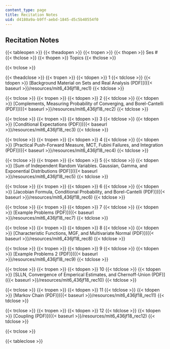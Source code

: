 ```yaml
---
content_type: page
title: Recitation Notes
uid: d4180a9a-b9ff-aebd-1845-d5c5b40554f0
---
```


Recitation Notes 
-----------------

{{< tableopen >}}
{{< theadopen >}}
{{< tropen >}}
{{< thopen >}}
Ses #
{{< thclose >}}
{{< thopen >}}
Topics
{{< thclose >}}

{{< trclose >}}

{{< theadclose >}}
{{< tropen >}}
{{< tdopen >}}
1
{{< tdclose >}}
{{< tdopen >}}
[Background Material on Sets and Real Analysis (PDF)]({{< baseurl >}}/resources/mit6_436jf18_rec1)
{{< tdclose >}}

{{< trclose >}}
{{< tropen >}}
{{< tdopen >}}
2
{{< tdclose >}}
{{< tdopen >}}
[Complements, Measuring Probability of Converging, and Borel-Cantelli (PDF)]({{< baseurl >}}/resources/mit6_436jf18_rec2)
{{< tdclose >}}

{{< trclose >}}
{{< tropen >}}
{{< tdopen >}}
3
{{< tdclose >}}
{{< tdopen >}}
[Conditional Expectations (PDF)]({{< baseurl >}}/resources/mit6_436jf18_rec3)
{{< tdclose >}}

{{< trclose >}}
{{< tropen >}}
{{< tdopen >}}
4
{{< tdclose >}}
{{< tdopen >}}
[Practical Push-Forward Measure, MCT, Fubini Failures, and Integration (PDF)]({{< baseurl >}}/resources/mit6_436jf18_rec4)
{{< tdclose >}}

{{< trclose >}}
{{< tropen >}}
{{< tdopen >}}
5
{{< tdclose >}}
{{< tdopen >}}
[Sum of Independent Random Variables. Gaussian, Gamma, and Exponential Distributions (PDF)]({{< baseurl >}}/resources/mit6_436jf18_rec5)
{{< tdclose >}}

{{< trclose >}}
{{< tropen >}}
{{< tdopen >}}
6
{{< tdclose >}}
{{< tdopen >}}
[Jacobian Formula, Conditional Probability, and Borel-Cantelli (PDF)]({{< baseurl >}}/resources/mit6_436jf18_rec6)
{{< tdclose >}}

{{< trclose >}}
{{< tropen >}}
{{< tdopen >}}
7
{{< tdclose >}}
{{< tdopen >}}
[Example Problems (PDF)]({{< baseurl >}}/resources/mit6_436jf18_rec7)
{{< tdclose >}}

{{< trclose >}}
{{< tropen >}}
{{< tdopen >}}
8
{{< tdclose >}}
{{< tdopen >}}
[Characteristic Functions, MGF, and Multivariate Normal (PDF)]({{< baseurl >}}/resources/mit6_436jf18_rec8)
{{< tdclose >}}

{{< trclose >}}
{{< tropen >}}
{{< tdopen >}}
9
{{< tdclose >}}
{{< tdopen >}}
[Example Problems 2 (PDF)]({{< baseurl >}}/resources/mit6_436jf18_rec9)
{{< tdclose >}}

{{< trclose >}}
{{< tropen >}}
{{< tdopen >}}
10
{{< tdclose >}}
{{< tdopen >}}
[SLLN, Convergence of Emperical Estimates, and Chernoff-Union (PDF)]({{< baseurl >}}/resources/mit6_436jf18_rec10)
{{< tdclose >}}

{{< trclose >}}
{{< tropen >}}
{{< tdopen >}}
11
{{< tdclose >}}
{{< tdopen >}}
[Markov Chain (PDF)]({{< baseurl >}}/resources/mit6_436jf18_rec11)
{{< tdclose >}}

{{< trclose >}}
{{< tropen >}}
{{< tdopen >}}
12
{{< tdclose >}}
{{< tdopen >}}
[Coupling (PDF)]({{< baseurl >}}/resources/mit6_436jf18_rec12)
{{< tdclose >}}

{{< trclose >}}

{{< tableclose >}}